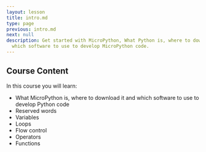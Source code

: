 ```yaml
---
layout: lesson
title: intro.md
type: page
previous: intro.md
next: null
description: Get started with MicroPython, What Python is, where to download it and
  which software to use to develop MicroPython code.
---
```



## Course Content
In this course you will learn:

* What MicroPython is, where to download it and which software to use to develop Python code
* Reserved words
* Variables
* Loops
* Flow control
* Operators
* Functions
